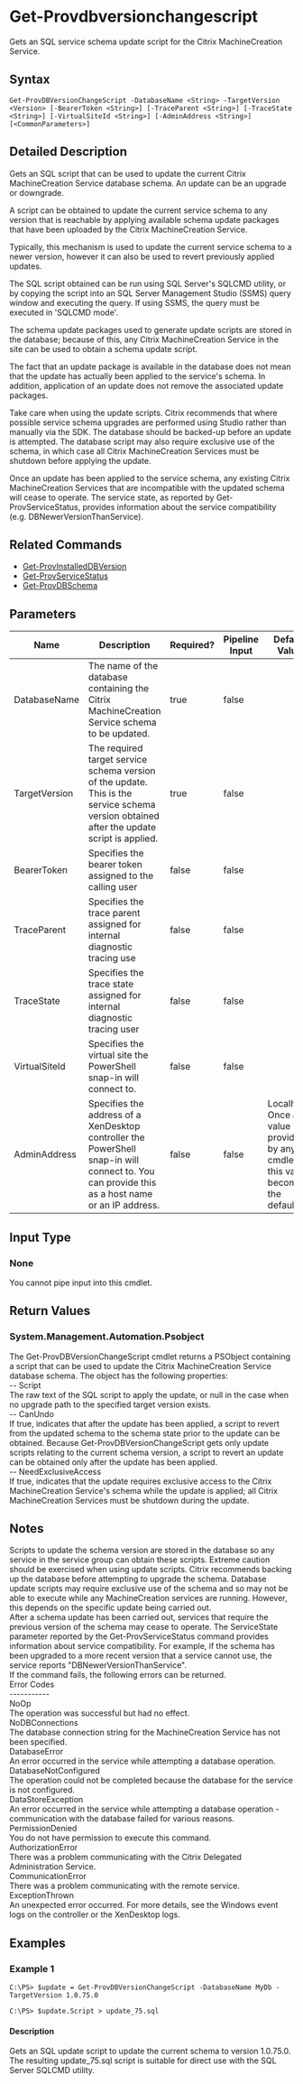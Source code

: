 ﻿
# Get-Provdbversionchangescript
Gets an SQL service schema update script for the Citrix MachineCreation Service.
## Syntax

```
Get-ProvDBVersionChangeScript -DatabaseName <String> -TargetVersion <Version> [-BearerToken <String>] [-TraceParent <String>] [-TraceState <String>] [-VirtualSiteId <String>] [-AdminAddress <String>] [<CommonParameters>]
```

## Detailed Description
Gets an SQL script that can be used to update the current Citrix MachineCreation Service database schema. An update can be an upgrade or downgrade.

A script can be obtained to update the current service schema to any version that is reachable by applying available schema update packages that have been uploaded by the Citrix MachineCreation Service.

Typically, this mechanism is used to update the current service schema to a newer version, however it can also be used to revert previously applied updates.

The SQL script obtained can be run using SQL Server's SQLCMD utility, or by copying the script into an SQL Server Management Studio (SSMS) query window and executing the query. If using SSMS, the query must be executed in 'SQLCMD mode'.

The schema update packages used to generate update scripts are stored in the database; because of this, any Citrix MachineCreation Service in the site can be used to obtain a schema update script.

The fact that an update package is available in the database does not mean that the update has actually been applied to the service's schema. In addition, application of an update does not remove the associated update packages.

Take care when using the update scripts. Citrix recommends that where possible service schema upgrades are performed using Studio rather than manually via the SDK. The database should be backed-up before an update is attempted. The database script may also require exclusive use of the schema, in which case all Citrix MachineCreation Services must be shutdown before applying the update.

Once an update has been applied to the service schema, any existing Citrix MachineCreation Services that are incompatible with the updated schema will cease to operate. The service state, as reported by Get-ProvServiceStatus, provides information about the service compatibility (e.g. DBNewerVersionThanService).


## Related Commands

* [Get-ProvInstalledDBVersion](../Get-ProvInstalledDBVersion/)
* [Get-ProvServiceStatus](../Get-ProvServiceStatus/)
* [Get-ProvDBSchema](../Get-ProvDBSchema/)
## Parameters
| Name   | Description | Required? | Pipeline Input | Default Value |
| --- | --- | --- | --- | --- |
| DatabaseName | The name of the database containing the Citrix MachineCreation Service schema to be updated. | true | false |  |
| TargetVersion | The required target service schema version of the update. This is the service schema version obtained after the update script is applied. | true | false |  |
| BearerToken | Specifies the bearer token assigned to the calling user | false | false |  |
| TraceParent | Specifies the trace parent assigned for internal diagnostic tracing use | false | false |  |
| TraceState | Specifies the trace state assigned for internal diagnostic tracing user | false | false |  |
| VirtualSiteId | Specifies the virtual site the PowerShell snap-in will connect to. | false | false |  |
| AdminAddress | Specifies the address of a XenDesktop controller the PowerShell snap-in will connect to. You can provide this as a host name or an IP address. | false | false | Localhost. Once a value is provided by any cmdlet, this value becomes the default. |

## Input Type

### None
You cannot pipe input into this cmdlet.
## Return Values

### System.Management.Automation.Psobject
The Get-ProvDBVersionChangeScript cmdlet returns a PSObject containing a script that can be used to update the Citrix MachineCreation Service database schema. The object has the following properties:  
-- Script  
The raw text of the SQL script to apply the update, or null in the case when no upgrade path to the specified target version exists.  
-- CanUndo  
If true, indicates that after the update has been applied, a script to revert from the updated schema to the schema state prior to the update can be obtained. Because Get-ProvDBVersionChangeScript gets only update scripts relating to the current schema version, a script to revert an update can be obtained only after the update has been applied.  
-- NeedExclusiveAccess  
If true, indicates that the update requires exclusive access to the Citrix MachineCreation Service's schema while the update is applied; all Citrix MachineCreation Services must be shutdown during the update.
## Notes
Scripts to update the schema version are stored in the database so any service in the service group can obtain these scripts. Extreme caution should be exercised when using update scripts. Citrix recommends backing up the database before attempting to upgrade the schema.  Database update scripts may require exclusive use of the schema and so may not be able to execute while any MachineCreation services are running.  However, this depends on the specific update being carried out.  
    After a schema update has been carried out, services that require the previous version of the schema may cease to operate.  The ServiceState parameter reported by the Get-ProvServiceStatus command provides information about service compatibility.  For example, if the schema has been upgraded to a more recent version that a service cannot use, the service reports "DBNewerVersionThanService".  
    If the command fails, the following errors can be returned.  
    Error Codes  
    -----------  
    NoOp  
        The operation was successful but had no effect.  
    NoDBConnections  
        The database connection string for the MachineCreation Service has not been specified.  
    DatabaseError  
        An error occurred in the service while attempting a database operation.  
    DatabaseNotConfigured  
        The operation could not be completed because the database for the service is not configured.  
    DataStoreException  
        An error occurred in the service while attempting a database operation - communication with the database failed for various reasons.  
    PermissionDenied  
        You do not have permission to execute this command.  
    AuthorizationError  
        There was a problem communicating with the Citrix Delegated Administration Service.  
    CommunicationError  
        There was a problem communicating with the remote service.  
    ExceptionThrown  
        An unexpected error occurred.  For more details, see the Windows event logs on the controller or the XenDesktop logs.
## Examples

### Example 1

```
C:\PS> $update = Get-ProvDBVersionChangeScript -DatabaseName MyDb -TargetVersion 1.0.75.0  
  
C:\PS> $update.Script > update_75.sql
```

#### Description
Gets an SQL update script to update the current schema to version 1.0.75.0. The resulting update\_75.sql script is suitable for direct use with the SQL Server SQLCMD utility.
